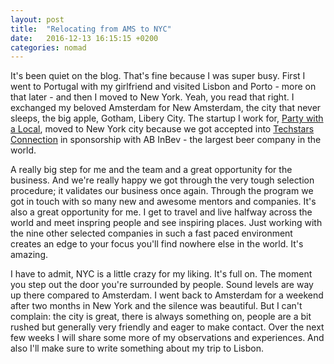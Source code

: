 ```yaml
---
layout: post
title:  "Relocating from AMS to NYC"
date:   2016-12-13 16:15:15 +0200
categories: nomad
---
```


It's been quiet on the blog. That's fine because I was super busy. First I went to Portugal with my girlfriend and visited Lisbon and Porto - more on that later - and then I moved to New York. Yeah, you read that right. I exchanged my beloved Amsterdam for New Amsterdam, the city that never sleeps, the big apple, Gotham, Libery City. The startup I work for, [Party with a Local](http://www.partywithalocal.com), moved to New York city because we got accepted into [Techstars Connection](http://techstars.com) in sponsorship with AB InBev - the largest beer company in the world. 

A really big step for me and the team and a great opportunity for the business. And we're really happy we got through the very tough selection procedure; it validates our business once again. Through the program we got in touch with so many new and awesome mentors and companies. It's also a great opportunity for me. I get to travel and live halfway across the world and meet inspring people and see inspiring places. Just working with the nine other selected companies in such a fast paced environment creates an edge to your focus you'll find nowhere else in the world. It's amazing.

I have to admit, NYC is a little crazy for my liking. It's full on. The moment you step out the door you're surrounded by people. Sound levels are way up there compared to Amsterdam. I went back to Amsterdam for a weekend after two months in New York and the silence was beautiful. But I can't complain: the city is great, there is always something on, people are a bit rushed but generally very friendly and eager to make contact. 
Over the next few weeks I will share some more of my observations and experiences. And also I'll make sure to write something about my trip to Lisbon. 